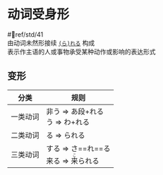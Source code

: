 # 动词受身形
 #📖ref/std/41  
由动词未然形接续 [`(ら)れる`](../5.auxi_verb/られる.md#受身助动词) 构成  
表示作主语的人或事物承受某种动作或影响的表达形式  

## 变形
| 分类   | 规则                                             |
| ---- | ---------------------------------------------- |
| 一类动词 | 非う => あ段+れる<br>う => わ+れる                       |
| 二类动词 | る => られる                                       |
| 三类动词 | する => さ==れ==る<br>来る => <ruby>来<rt>こ</rt>られる</ruby> |
